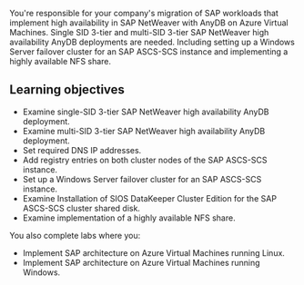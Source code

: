 You're responsible for your company's migration of SAP workloads that implement high availability in SAP NetWeaver with AnyDB on Azure Virtual Machines. Single SID 3-tier and multi-SID 3-tier SAP NetWeaver high availability AnyDB deployments are needed. Including setting up a Windows Server failover cluster for an SAP ASCS-SCS instance and implementing a highly available NFS share.

## Learning objectives

- Examine single-SID 3-tier SAP NetWeaver high availability AnyDB deployment.
- Examine multi-SID 3-tier SAP NetWeaver high availability AnyDB deployment.
- Set required DNS IP addresses.
- Add registry entries on both cluster nodes of the SAP ASCS-SCS instance.
- Set up a Windows Server failover cluster for an SAP ASCS-SCS instance.
- Examine Installation of SIOS DataKeeper Cluster Edition for the SAP ASCS-SCS cluster shared disk.
- Examine implementation of a highly available NFS share.

You also complete labs where you:

- Implement SAP architecture on Azure Virtual Machines running Linux.
- Implement SAP architecture on Azure Virtual Machines running Windows.
